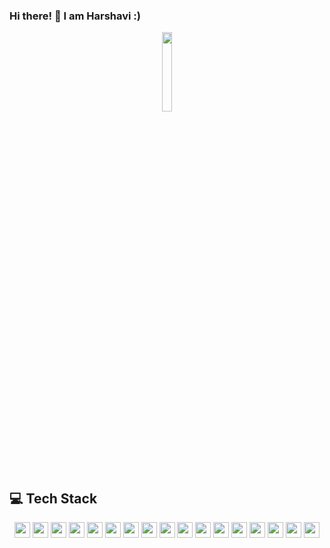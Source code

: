 ### Hi there! 👋 I am Harshavi :)

<!--
**Harshavii/Harshavii** is a ✨ _special_ ✨ repository because its `README.md` (this file) appears on your GitHub profile.

Here are some ideas to get you started:

- 🔭 I’m currently working on ...
- 🌱 I’m currently learning ...
- 👯 I’m looking to collaborate on ...
- 🤔 I’m looking for help with ...
- 💬 Ask me about ...
- 📫 How to reach me: ...
- 😄 Pronouns: ...
- ⚡ Fun fact: ...
<p align="left"> <img src="https://komarev.com/ghpvc/?username=Harshavii&label=Profile%20views&color=0e75b6&style=flat" alt="oktaykir" /> </p>

<p  align="center">
<img src="https://user-images.githubusercontent.com/73097560/115834477-dbab4500-a447-11eb-908a-139a6edaec5c.gif">
</p>   
-->

<p  align="center">
<img  src="https://octodex.github.com/images/inspectocat.jpg"  width="18%"</a>
</p>

<h2><b>💻 Tech Stack</b></h2>
<p align="center">
  <img src="https://img.shields.io/badge/C%2B%2B-00599C?style=for-the-badge&logo=c%2B%2B&logoColor=white" height="25"/>
  <img src="https://img.shields.io/badge/python-3776AB.svg?&style=for-the-badge&logo=python&logoColor=white" height="25"/>
  <img src="https://img.shields.io/badge/JavaScript-F7DF1E?style=for-the-badge&logo=javascript&logoColor=black" height="25"/>
  <img src="https://img.shields.io/badge/HTML5-E34F26?style=for-the-badge&logo=html5&logoColor=white" height="25"/>
  <img src="https://img.shields.io/badge/CSS3-1572B6?style=for-the-badge&logo=css3&logoColor=white" height="25"/>
  <img src="https://img.shields.io/badge/Bootstrap-563D7C?style=for-the-badge&logo=bootstrap&logoColor=white" height="25"/>

  <img src="https://img.shields.io/badge/Git-F05032.svg?style=for-the-badge&logo=Git&logoColor=white" height="25"/>
  <img src="https://img.shields.io/badge/GitHub-181717.svg?style=for-the-badge&logo=GitHub&logoColor=white" height="25"/>

  <img src="https://img.shields.io/badge/Django-092E20?style=for-the-badge&logo=django&logoColor=white" height="25"/>
  <img src="https://img.shields.io/badge/Node.js-43853D?style=for-the-badge&logo=node.js&logoColor=white" height="25"/>
  <img src="https://img.shields.io/badge/Express.js-404D59?style=for-the-badge" height="25"/>
  <img src="https://img.shields.io/badge/Flask-000000?style=for-the-badge&logo=flask&logoColor=white" height="25"/>
  
  <img src="https://img.shields.io/badge/Microsoft_Excel-217346?style=for-the-badge&logo=microsoft-excel&logoColor=white" height="25"/>
  
  <img src="https://img.shields.io/badge/SQLite-07405E?style=for-the-badge&logo=sqlite&logoColor=white" height="25"/>
  <img src="https://img.shields.io/badge/MySQL-00000F?style=for-the-badge&logo=mysql&logoColor=white" height="25"/>
  <img src="https://img.shields.io/badge/PostgreSQL-316192?style=for-the-badge&logo=postgresql&logoColor=white" height="25"/>
  
  <img src="https://img.shields.io/badge/Amazon_AWS-232F3E?style=for-the-badge&logo=amazon-aws&logoColor=white" height="25"/>
  
</p>  

<!--
[![An image of @harshavii's Holopin badges, which is a link to view their full Holopin profile](https://holopin.me/harshavii)](https://holopin.io/@harshavii)
-->
